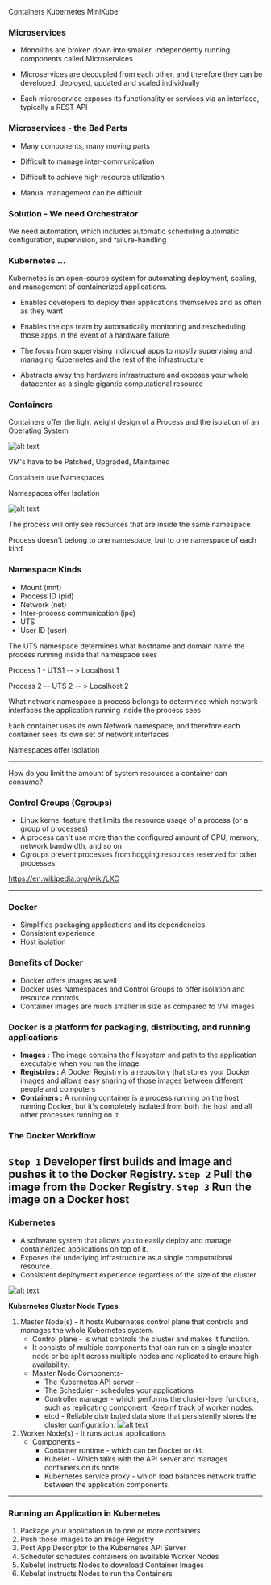 Containers
Kubernetes
MiniKube

### Microservices

* Monoliths are broken down into smaller, independently running components called Microservices

* Microservices are decoupled from each other, and therefore they can be developed, deployed, updated and scaled individually
* Each microservice exposes its functionality or services via an interface, typically a REST API

### Microservices - the Bad Parts

* Many components, many moving parts

* Difficult to manage inter-communication

* Difficult to achieve high resource utilization

* Manual management can be difficult

### Solution - We need Orchestrator

We need automation, which includes automatic scheduling automatic configuration, supervision, and failure-handling

### Kubernetes ...

Kubernetes is an open-source system for automating deployment, scaling, and management of containerized applications.

* Enables developers to deploy their applications themselves and as often as they want

* Enables the ops team by automatically monitoring and rescheduling those apps in the event of a hardware failure

* The focus from supervising individual apps to mostly supervising and managing Kubernetes and the rest of the infrastructure

* Abstracts away the hardware infrastructure and exposes your whole datacenter as a single gigantic computational resource

### Containers 

Containers offer the light weight design of a Process and the isolation of an Operating System

![alt text](Containers.png)

VM's have to be Patched, Upgraded, Maintained

Containers use Namespaces

Namespaces offer Isolation

![alt text](Namespace.png)

The process will only see resources that are inside the same namespace

Process doesn't belong to one namespace, but to one namespace of each kind

### Namespace Kinds

* Mount (mnt)
* Process ID (pid)
* Network (net)
* Inter-process communication (ipc)
* UTS
* User ID (user)

The UTS namespace determines what hostname and domain name the process running inside that namespace sees

Process 1 - UTS1 -- > Localhost 1

Process 2 -- UTS 2 -- > Localhost 2

What network namespace a process belongs to determines which network interfaces the application running inside the process sees

Each container uses its own Network namespace, and therefore each container sees its own set of network interfaces

Namespaces offer Isolation

---

How do you limit the amount of system resources a container can consume?

### Control Groups (Cgroups)

* Linux kernel feature that limits the resource usage of a process (or a group of processes)
* A process can't use more than the configured amount of CPU, memory, network bandwidth, and so on
* Cgroups prevent processes from hogging resources reserved for other processes

https://en.wikipedia.org/wiki/LXC

---

### Docker

* Simplifies packaging applications and its dependencies
* Consistent experience
* Host isolation

### Benefits of Docker

* Docker offers images as well 
* Docker uses Namespaces and Control Groups to offer isolation and resource controls
* Container images are much smaller in size as compared to VM images

### Docker is a platform for packaging, distributing, and running applications

* **Images :** The image contains the filesystem and path to the application executable when you run the image.
*  **Registries :** A Docker Registry is a repository that stores your Docker images and allows easy sharing of those images between different people and computers
*  **Containers :** A running container is a process running on the host running Docker, but it's completely isolated from both the host and all other processes running on it

### The Docker Workflow

`Step 1` Developer first builds and image and pushes it to the Docker Registry.
`Step 2` Pull the image from the Docker Registry.
`Step 3` Run the image on a Docker host
---

### Kubernetes

* A software system that allows you to easily deploy and manage containerized applications on top of it.
* Exposes the underlying infrastructure as a single computational resource.
* Consistent deployment experience regardless of the size of the cluster.

![alt text](<Kubernetes System.png>)

**Kubernetes Cluster Node Types**

1. Master Node(s) - It hosts Kubernetes control plane that controls and manages the whole Kubernetes system.
   * Control plane - is what controls the cluster and makes it function.
   * It consists of multiple components that can run on a single master node or be split across multiple nodes and replicated to ensure high availability.
   * Master Node Components- 
        - The Kubernetes API server - 
        - The Scheduler - schedules your applications
        - Controller manager - which performs the cluster-level functions, such as replicating component. Keepinf track of worker nodes.
        - etcd - Reliable distributed data store that persistently stores the cluster configuration.
![alt text](<Kubernetes Cluster Architecture.png>)
2. Worker Node(s) - It runs actual applications 
   *  Components - 
       - Container runtime - which can be Docker or rkt.
       - Kubelet - Which talks with the API server and manages containers on its node.
       - Kubernetes service proxy - which load balances network traffic between the application components.
---

### Running an Application in Kubernetes
1. Package your application in to one or more containers
2. Push those images to an Image Registry
3. Post App Descriptor to the Kubernetes API Server
4. Scheduler schedules containers on available Worker Nodes
5. Kubelet instructs Nodes to download Container Images
6. Kubelet instructs Nodes to run the Containers








